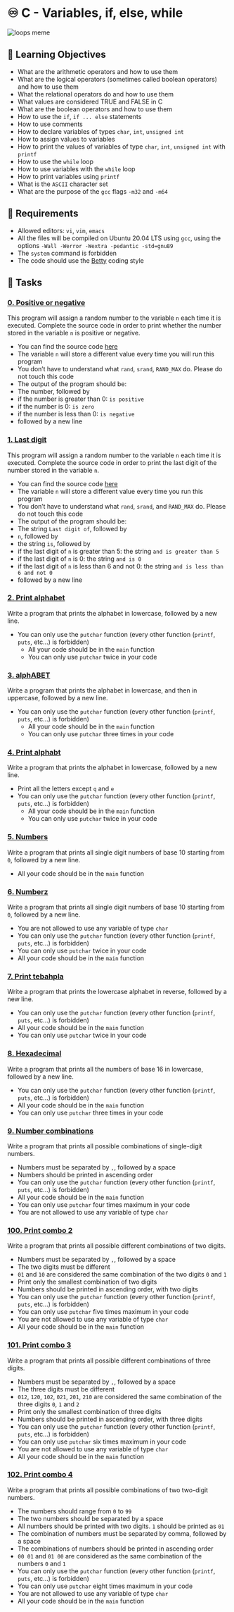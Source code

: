 # ♾️  C - Variables, if, else, while

![loops meme](https://user-images.githubusercontent.com/120781178/229293089-06cf24cd-f9cb-4ed8-8242-d1783e2199b9.jpg)

## :closed_book: Learning Objectives

-  What are the arithmetic operators and how to use them
-   What are the logical operators (sometimes called boolean operators) and how to use them
-   What the relational operators do and how to use them
-   What values are considered TRUE and FALSE in C
-   What are the boolean operators and how to use them
-   How to use the  `if`,  `if ... else`  statements
-   How to use comments
-   How to declare variables of types  `char`,  `int`,  `unsigned int`
-   How to assign values to variables
-   How to print the values of variables of type  `char`,  `int`,  `unsigned int`  with  `printf`
-   How to use the  `while`  loop
-   How to use variables with the  `while`  loop
-   How to print variables using  `printf`
-   What is the  `ASCII`  character set
-   What are the purpose of the  `gcc`  flags  `-m32`  and  `-m64`


## :pushpin: Requirements

-   Allowed editors:  `vi`,  `vim`,  `emacs`
-   All the files will be compiled on Ubuntu 20.04 LTS using  `gcc`, using the options  `-Wall -Werror -Wextra -pedantic -std=gnu89`
-   The `system` command is forbidden
-   The code should use the [Betty](https://github.com/holbertonschool/Betty/wiki) coding style

## :dart: Tasks

### [0. Positive or negative](https://github.com/Teheremiti/holbertonschool-low_level_programming/blob/main/variables_if_else_while/0-positive_or_negative.c)

This program will assign a random number to the variable  `n`  each time it is executed. Complete the source code in order to print whether the number stored in the variable  `n`  is positive or negative.

-   You can find the source code  [here](https://intranet.hbtn.io/rltoken/ien80EnyS6QncYliqMBsqQ)
-   The variable  `n`  will store a different value every time you will run this program
-   You don’t have to understand what  `rand`,  `srand`,  `RAND_MAX`  do. Please do not touch this code
-   The output of the program should be:
-   The number, followed by
-   if the number is greater than 0:  `is positive`
-   if the number is 0:  `is zero`
-   if the number is less than 0:  `is negative`
-   followed by a new line

### [1. Last digit](https://github.com/Teheremiti/holbertonschool-low_level_programming/blob/main/variables_if_else_while/1-last_digit.c)

This program will assign a random number to the variable  `n`  each time it is executed. Complete the source code in order to print the last digit of the number stored in the variable  `n`.

-   You can find the source code  [here](https://intranet.hbtn.io/rltoken/kycB6GKdmgEgH-rX0mwD9g)
-   The variable  `n`  will store a different value every time you run this program
-   You don’t have to understand what  `rand`,  `srand`, and  `RAND_MAX`  do. Please do not touch this code
-   The output of the program should be:
-   The string  `Last digit of`, followed by
-   `n`, followed by
-   the string  `is`, followed by
-   if the last digit of  `n`  is greater than 5: the string  `and is greater than 5`
-   if the last digit of  `n`  is 0: the string  `and is 0`
-   if the last digit of  `n`  is less than 6 and not 0: the string  `and is less than 6 and not 0`
-   followed by a new line

### [2. Print alphabet](https://github.com/Teheremiti/holbertonschool-low_level_programming/blob/main/variables_if_else_while/2-print_alphabet.c)

Write a program that prints the alphabet in lowercase, followed by a new line.

-   You can only use the  `putchar`  function (every other function (`printf`,  `puts`, etc…) is forbidden)
	-   All your code should be in the  `main`  function
	-   You can only use  `putchar`  twice in your code

### [3. alphABET](https://github.com/Teheremiti/holbertonschool-low_level_programming/blob/main/variables_if_else_while/3-print_alphabets.c)

Write a program that prints the alphabet in lowercase, and then in uppercase, followed by a new line.

-   You can only use the  `putchar`  function (every other function (`printf`,  `puts`, etc…) is forbidden)
	-   All your code should be in the  `main`  function
	-   You can only use  `putchar`  three times in your code

### [4. Print alphabt](https://github.com/Teheremiti/holbertonschool-low_level_programming/blob/main/variables_if_else_while/4-print_alphabt.c)

Write a program that prints the alphabet in lowercase, followed by a new line.

-   Print all the letters except  `q`  and  `e`
-   You can only use the  `putchar`  function (every other function (`printf`,  `puts`, etc…) is forbidden)
	-   All your code should be in the  `main`  function
	-   You can only use  `putchar`  twice in your code

### [5. Numbers](https://github.com/Teheremiti/holbertonschool-low_level_programming/blob/main/variables_if_else_while/5-print_numbers.c)

Write a program that prints all single digit numbers of base 10 starting from  `0`, followed by a new line.

-   All your code should be in the  `main`  function

### [6. Numberz](https://github.com/Teheremiti/holbertonschool-low_level_programming/blob/main/variables_if_else_while/6-print_numberz.c)

Write a program that prints all single digit numbers of base 10 starting from  `0`, followed by a new line.

-   You are not allowed to use any variable of type  `char`
-   You can only use the  `putchar`  function (every other function (`printf`,  `puts`, etc…) is forbidden)
-   You can only use  `putchar`  twice in your code
-   All your code should be in the  `main`  function

### [7. Print tebahpla](https://github.com/Teheremiti/holbertonschool-low_level_programming/blob/main/variables_if_else_while/7-print_tebahpla.c)

Write a program that prints the lowercase alphabet in reverse, followed by a new line.

-   You can only use the  `putchar`  function (every other function (`printf`,  `puts`, etc…) is forbidden)
-   All your code should be in the  `main`  function
-   You can only use  `putchar`  twice in your code

### [8. Hexadecimal](https://github.com/Teheremiti/holbertonschool-low_level_programming/blob/main/variables_if_else_while/8-print_base16.c)

Write a program that prints all the numbers of base 16 in lowercase, followed by a new line.

-   You can only use the  `putchar`  function (every other function (`printf`,  `puts`, etc…) is forbidden)
-   All your code should be in the  `main`  function
-   You can only use  `putchar`  three times in your code

### [9. Number combinations](https://github.com/Teheremiti/holbertonschool-low_level_programming/blob/main/variables_if_else_while/9-print_comb.c)

Write a program that prints all possible combinations of single-digit numbers.

-   Numbers must be separated by  `,`, followed by a space
-   Numbers should be printed in ascending order
-   You can only use the  `putchar`  function (every other function (`printf`,  `puts`, etc…) is forbidden)
-   All your code should be in the  `main`  function
-   You can only use  `putchar`  four times maximum in your code
-   You are not allowed to use any variable of type  `char`


### [100. Print combo 2](https://github.com/Teheremiti/holbertonschool-low_level_programming/blob/main/variables_if_else_while/100-print_comb3.c)

Write a program that prints all possible different combinations of two digits.

-   Numbers must be separated by  `,`, followed by a space
-   The two digits must be different
-   `01`  and  `10`  are considered the same combination of the two digits  `0`  and  `1`
-   Print only the smallest combination of two digits
-   Numbers should be printed in ascending order, with two digits
-   You can only use the  `putchar`  function (every other function (`printf`,  `puts`, etc…) is forbidden)
-   You can only use  `putchar`  five times maximum in your code
-   You are not allowed to use any variable of type  `char`
-   All your code should be in the  `main`  function

### [101. Print combo 3](https://github.com/Teheremiti/holbertonschool-low_level_programming/blob/main/variables_if_else_while/101-print_comb4.c)

Write a program that prints all possible different combinations of three digits.

-   Numbers must be separated by  `,`, followed by a space
-   The three digits must be different
-   `012`,  `120`,  `102`,  `021`,  `201`,  `210`  are considered the same combination of the three digits  `0`,  `1`  and  `2`
-   Print only the smallest combination of three digits
-   Numbers should be printed in ascending order, with three digits
-   You can only use the  `putchar`  function (every other function (`printf`,  `puts`, etc…) is forbidden)
-   You can only use  `putchar`  six times maximum in your code
-   You are not allowed to use any variable of type  `char`
-   All your code should be in the  `main`  function

### [102. Print combo 4](https://github.com/Teheremiti/holbertonschool-low_level_programming/blob/main/variables_if_else_while/102-print_comb5.c)

Write a program that prints all possible combinations of two two-digit numbers.

-   The numbers should range from  `0`  to  `99`
-   The two numbers should be separated by a space
-   All numbers should be printed with two digits.  `1`  should be printed as  `01`
-   The combination of numbers must be separated by comma, followed by a space
-   The combinations of numbers should be printed in ascending order
-   `00 01`  and  `01 00`  are considered as the same combination of the numbers  `0`  and  `1`
-   You can only use the  `putchar`  function (every other function (`printf`,  `puts`, etc…) is forbidden)
-   You can only use  `putchar`  eight times maximum in your code
-   You are not allowed to use any variable of type  `char`
-   All your code should be in the  `main`  function
